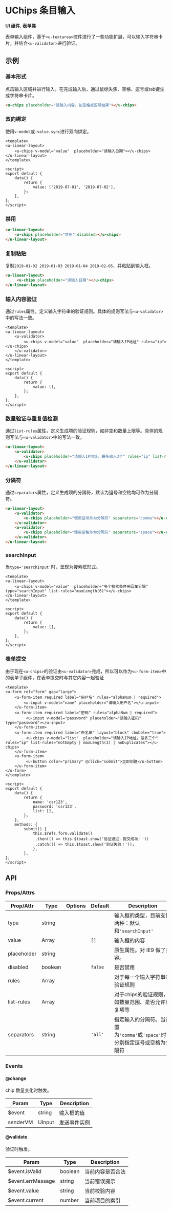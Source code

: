 <!-- 该 README.md 根据 api.yaml 和 docs/*.md 自动生成，为了方便在 GitHub 和 NPM 上查阅。如需修改，请查看源文件 -->

# UChips 条目输入

**UI 组件**, **表单类**

表单输入组件，基于`<u-textarea>`控件进行了一些功能扩展，可以输入字符串卡片，并结合`<u-validator>`进行验证。

## 示例
### 基本形式

点击输入区域并进行输入。在完成输入后，通过鼠标失焦、空格、逗号或tab键生成字符串卡片。

``` html
<u-chips placeholder="请输入内容，按空格或逗号结束"></u-chips>
```

### 双向绑定

使用`v-model`或`:value.sync`进行双向绑定。

``` vue
<template>
<u-linear-layout>
    <u-chips v-model="value"  placeholder="请输入日期"></u-chips>
</u-linear-layout>
</template>

<script>
export default {
    data() {
        return {
            value: ['2019-07-01', '2019-07-02'],
        };
    },
};
</script>
```

### 禁用

``` html
<u-linear-layout>
    <u-chips placeholder="禁用" disabled></u-chips>
</u-linear-layout>
```

### 复制粘贴

复制`2019-01-02 2019-01-03 2019-01-04 2019-02-05`，并粘贴到输入框。

``` html
<u-linear-layout>
     <u-chips placeholder="请输入日期"></u-chips>
</u-linear-layout>
```

### 输入内容验证

通过`rules`属性，定义输入字符串的验证规则。具体的规则写法与`<u-validator>`中的写法一致。

``` vue
<template>
<u-linear-layout>
    <u-validator>
        <u-chips v-model="value"  placeholder="请输入IP地址" rules="ip"></u-chips>
    </u-validator>
</u-linear-layout>
</template>

<script>
export default {
    data() {
        return {
            value: [],
        };
    },
};
</script>
```

### 数量验证与重复值检测

通过`list-rules`属性，定义生成项的验证规则，如非空和数量上限等。具体的规则写法与`<u-validator>`中的写法一致。

``` html
<u-linear-layout>
    <u-validator>
        <u-chips placeholder="请输入IP地址，最多输入3个" rules="ip" list-rules="notEmpty | noDuplicates | maxLength(3)"></u-chips>
    </u-validator>
</u-linear-layout>
```

### 分隔符

通过`separators`属性，定义生成项的分隔符，默认为逗号和空格均可作为分隔符。

``` html
<u-linear-layout>
    <u-validator>
        <u-chips placeholder="使用逗号作为分隔符" separators="comma"></u-chips>
    </u-validator>
    <u-validator>
        <u-chips placeholder="使用空格作为分隔符" separators="space"></u-chips>
    </u-validator>
</u-linear-layout>
```

### searchInput

当`type='searchInput'`时，呈现为搜索框形式。

``` vue
<template>
<u-linear-layout>
    <u-chips v-model="value"  placeholder="多个搜索条件用回车分隔" type="searchInput" list-rules="maxLength(6)"></u-chips>
</u-linear-layout>
</template>

<script>
export default {
    data() {
        return {
            value: [],
        };
    },
};
</script>
```

### 表单提交

由于现在`<u-chips>`的验证由`<u-validator>`完成，所以可以作为`<u-form-item>`中的表单子组件，在表单提交时与其它内容一起验证

``` vue
<template>
<u-form ref="form" gap="large">
    <u-form-item required label="用户名" rules="alphaNum | required">
        <u-input v-model="name" placeholder="请输入用户名"></u-input>
    </u-form-item>
    <u-form-item required label="密码" rules="alphaNum | required">
         <u-input v-model="password" placeholder="请输入密码" type="password"></u-input>
    </u-form-item>
    <u-form-item required label="白名单" layout="block" :bubble="true">
         <u-chips v-model="list"  placeholder="请输入IP地址，最多三个" rules="ip" list-rules="notEmpty | maxLength(3) | noDuplicates"></u-chips>
    </u-form-item>
    <u-form-item>
         <u-button color="primary" @click="submit">立即创建</u-button>
    </u-form-item>
</u-form>
</template>

<script>
export default {
    data() {
        return {
            name: 'csr123',
            password: 'csr123',
            list: [],
        };
    },
    methods: {
        submit() {
            this.$refs.form.validate()
             .then(() => this.$toast.show('验证通过，提交成功！'))
             .catch(() => this.$toast.show('验证失败！'));
            },
        },
};
</script>
```
## API
### Props/Attrs

| Prop/Attr | Type | Options | Default | Description |
| --------- | ---- | ------- | ------- | ----------- |
| type | string |  |  | 输入框的类型，目前支持两种：默认和`'searchInput'` |
| value | Array |  | `[]` | 输入框的内容 |
| placeholder | string |  |  | 原生属性。对 IE9 做了兼容。 |
| disabled | boolean |  | `false` | 是否禁用 |
| rules | Array |  |  | 对于每一个输入字符串的验证规则 |
| list-rules | Array |  |  | 对于chips的验证规则，如数量范围、是否允许重复项等 |
| separators | string |  | `'all'` | 指定输入的分隔符。当设置为`'comma'`或`'space'`时，分别指定逗号或空格为分隔符 |

### Events

#### @change

chip 数量变化时触发。

| Param | Type | Description |
| ----- | ---- | ----------- |
| $event | string | 输入框的值 |
| senderVM | UInput | 发送事件实例 |

#### @validate

验证时触发。

| Param | Type | Description |
| ----- | ---- | ----------- |
| $event.isValid | boolean | 当前内容是否合法 |
| $event.errMessage | string | 当前错误提示 |
| $event.value | string | 当前校验内容 |
| $event.current | number | 当前项目的索引 |
